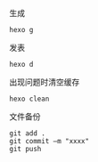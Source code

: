
生成
```
hexo g 
```
发表
```
hexo d
```
出现问题时清空缓存
```
hexo clean
```
文件备份
```
git add .
git commit –m "xxxx"
git push 
```